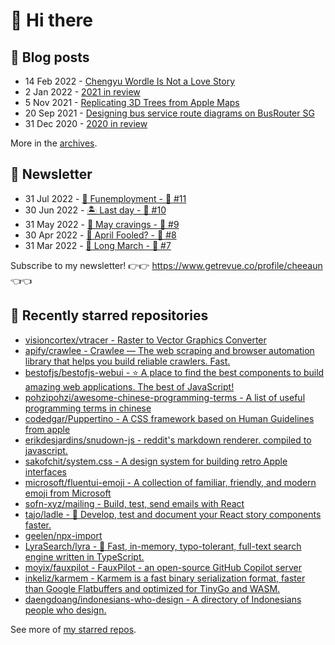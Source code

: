 # 👋 Hi there

## 📝 Blog posts

<!-- feed start -->
- 14 Feb 2022 - [Chengyu Wordle Is Not a Love Story](https://cheeaun.com/blog/2022/02/chengyu-wordle-is-not-a-love-story/)
- 2 Jan 2022 - [2021 in review](https://cheeaun.com/blog/2022/01/2021-in-review/)
- 5 Nov 2021 - [Replicating 3D Trees from Apple Maps](https://cheeaun.com/blog/2021/11/replicating-3d-trees-apple-maps/)
- 20 Sep 2021 - [Designing bus service route diagrams on BusRouter SG](https://cheeaun.com/blog/2021/09/bus-service-route-diagrams-busrouter-sg/)
- 31 Dec 2020 - [2020 in review](https://cheeaun.com/blog/2020/12/2020-in-review/)
<!-- feed end -->

More in the [archives](https://cheeaun.com/blog/archives/).

## 📰 Newsletter

<!-- newsletter start -->
- 31 Jul 2022 - [🕺 Funemployment - 🥫 #11](https://www.getrevue.co/profile/cheeaun/issues/funemployment-11-1247643)
- 30 Jun 2022 - [🏝️ Last day - 🥫 #10](https://www.getrevue.co/profile/cheeaun/issues/last-day-10-1202564)
- 31 May 2022 - [🍜 May cravings - 🥫 #9](https://www.getrevue.co/profile/cheeaun/issues/may-cravings-9-1158473)
- 30 Apr 2022 - [🤔 April Fooled? - 🥫 #8](https://www.getrevue.co/profile/cheeaun/issues/april-fooled-8-1112032)
- 31 Mar 2022 - [🚶 Long March - 🥫 #7](https://www.getrevue.co/profile/cheeaun/issues/long-march-7-1061697)
<!-- newsletter end -->

Subscribe to my newsletter! 👉👉 https://www.getrevue.co/profile/cheeaun 👈👈

## 🌟 Recently starred repositories

<!-- starred repos start -->
- [visioncortex/vtracer - Raster to Vector Graphics Converter](https://github.com/visioncortex/vtracer)
- [apify/crawlee - Crawlee — The web scraping and browser automation library that helps you build reliable crawlers. Fast.](https://github.com/apify/crawlee)
- [bestofjs/bestofjs-webui - :star: A place to find the best components to build amazing web applications. The best of JavaScript!](https://github.com/bestofjs/bestofjs-webui)
- [pohzipohzi/awesome-chinese-programming-terms - A list of useful programming terms in chinese](https://github.com/pohzipohzi/awesome-chinese-programming-terms)
- [codedgar/Puppertino - A CSS framework based on Human Guidelines from apple](https://github.com/codedgar/Puppertino)
- [erikdesjardins/snudown-js - reddit's markdown renderer. compiled to javascript.](https://github.com/erikdesjardins/snudown-js)
- [sakofchit/system.css - A design system for building retro Apple interfaces](https://github.com/sakofchit/system.css)
- [microsoft/fluentui-emoji - A collection of familiar, friendly, and modern emoji from Microsoft](https://github.com/microsoft/fluentui-emoji)
- [sofn-xyz/mailing - Build, test, send emails with React](https://github.com/sofn-xyz/mailing)
- [tajo/ladle - 🥄 Develop, test and document your React story components faster.](https://github.com/tajo/ladle)
- [geelen/npx-import](https://github.com/geelen/npx-import)
- [LyraSearch/lyra - 🌌  Fast, in-memory, typo-tolerant, full-text search engine written in TypeScript.](https://github.com/LyraSearch/lyra)
- [moyix/fauxpilot - FauxPilot - an open-source GitHub Copilot server](https://github.com/moyix/fauxpilot)
- [inkeliz/karmem - Karmem is a fast binary serialization format, faster than Google Flatbuffers and optimized for TinyGo and WASM.](https://github.com/inkeliz/karmem)
- [daengdoang/indonesians-who-design - A directory of Indonesians people who design.](https://github.com/daengdoang/indonesians-who-design)
<!-- starred repos end -->

See more of [my starred repos](https://github.com/stars/cheeaun/).